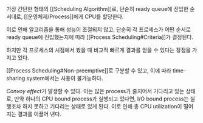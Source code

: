 가장 간단한 형태의 [[Scheduling Algorithm]]로, 단순히 ready queue에 진입한 순서대로, [[운영체제/Process]]에게 CPU를 할당한다.

이로 인해 알고리즘을 통해 성능이 조절되지 않고, 단순히 각 프로세스가 어떤 순서로 ready queue에 진입했는지에 따라 [[Process Scheduling#Criteria]]가 결정된다.

하지만 각 프로세스의 시점에서 봤을 때 비교적 빠르게 결과를 얻을 수 있다는 장점을 가지고 있다. 

[[Process Scheduling#Non-preemptive]]로 구분할 수 있고, 이에 따라 time-sharing system에서는 사용이 불가능하다.

*Convoy effect*가 발생할 수 있다. 이는 많은 process가 줄지어서 기다리고 있는 상태로, 만약 하나의 CPU bound process가 실행되고 있다면, I/O bound process는 실행조차 하지 못하고 기다리는 상태로 있게 된다. 이로 인해 총 CPU utilization이 떨어지는 결과를 이끌어 낸다. 